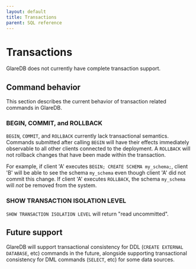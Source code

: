 ```yaml
---
layout: default
title: Transactions
parent: SQL reference
---
```


# Transactions

GlareDB does not currently have complete transaction support.

## Command behavior

This section describes the current behavior of transaction related commands in
GlareDB.

<!-- markdownlint-disable title-case-style -->

### BEGIN, COMMIT, and ROLLBACK

<!-- markdownlint-enable title-case-style -->

`BEGIN`, `COMMIT`, and `ROLLBACK` currently lack transactional semantics.
Commands submitted after calling `BEGIN` will have their effects immediately
observable to all other clients connected to the deployment. A `ROLLBACK` will
not rollback changes that have been made within the transaction.

For example, if client 'A' executes `BEGIN; CREATE SCHEMA my_schema;`, client
'B' will be able to see the schema `my_schema` even though client 'A' did not
commit this change. If client 'A' executes `ROLLBACK`, the schema `my_schema`
will _not_ be removed from the system.

### SHOW TRANSACTION ISOLATION LEVEL

`SHOW TRANSACTION ISOLATION LEVEL` will return "read uncommitted".

## Future support

GlareDB will support transactional consistency for DDL (`CREATE EXTERNAL
DATABASE`, etc) commands in the future, alongside supporting transactional
consistency for DML commands (`SELECT`, etc) for some data sources.
